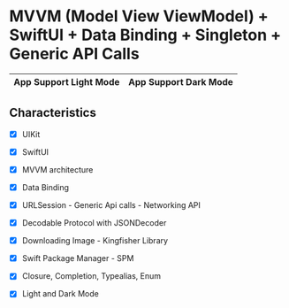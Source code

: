 # MVVM (Model View ViewModel) + SwiftUI + Data Binding + Singleton + Generic API Calls


App Support Light Mode    |  App Support  Dark Mode
:-------------------------:|:-------------------------:

## Characteristics

- [x] UIKit
- [x] SwiftUI
- [x] MVVM architecture
- [x] Data Binding
- [x] URLSession - Generic Api calls - Networking API
- [x] Decodable Protocol with JSONDecoder
- [x] Downloading Image - Kingfisher Library
- [x] Swift Package Manager - SPM
- [x] Closure, Completion, Typealias, Enum
- [x] Light and Dark Mode

